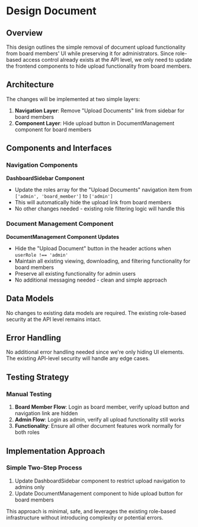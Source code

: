 # Design Document

## Overview

This design outlines the simple removal of document upload functionality from board members' UI while preserving it for administrators. Since role-based access control already exists at the API level, we only need to update the frontend components to hide upload functionality from board members.

## Architecture

The changes will be implemented at two simple layers:

1. **Navigation Layer**: Remove "Upload Documents" link from sidebar for board members
2. **Component Layer**: Hide upload button in DocumentManagement component for board members

## Components and Interfaces

### Navigation Components

**DashboardSidebar Component**
- Update the roles array for the "Upload Documents" navigation item from `['admin', 'board_member']` to `['admin']`
- This will automatically hide the upload link from board members
- No other changes needed - existing role filtering logic will handle this

### Document Management Component

**DocumentManagement Component Updates**
- Hide the "Upload Document" button in the header actions when `userRole !== 'admin'`
- Maintain all existing viewing, downloading, and filtering functionality for board members
- Preserve all existing functionality for admin users
- No additional messaging needed - clean and simple approach

## Data Models

No changes to existing data models are required. The existing role-based security at the API level remains intact.

## Error Handling

No additional error handling needed since we're only hiding UI elements. The existing API-level security will handle any edge cases.

## Testing Strategy

### Manual Testing
1. **Board Member Flow**: Login as board member, verify upload button and navigation link are hidden
2. **Admin Flow**: Login as admin, verify all upload functionality still works
3. **Functionality**: Ensure all other document features work normally for both roles

## Implementation Approach

### Simple Two-Step Process
1. Update DashboardSidebar component to restrict upload navigation to admins only
2. Update DocumentManagement component to hide upload button for board members

This approach is minimal, safe, and leverages the existing role-based infrastructure without introducing complexity or potential errors.